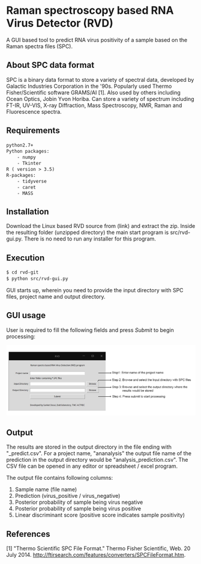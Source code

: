 # Raman spectroscopy based RNA Virus Detector (RVD)

A GUI based tool to predict RNA virus positivity of a sample based on the Raman spectra files (SPC).

## About SPC data format

SPC is a binary data format to store a variety of spectral data, developed by Galactic Industries Corporation in the '90s. Popularly used Thermo Fisher/Scientific software GRAMS/AI [1]. Also used by others including Ocean Optics, Jobin Yvon Horiba. Can store a variety of spectrum including FT-IR, UV-VIS, X-ray Diffraction, Mass Spectroscopy, NMR, Raman and Fluorescence spectra.


## Requirements

```
python2.7+
Python packages:
	- numpy
	- Tkinter
R ( version > 3.5)
R-packages:
	- tidyverse
	- caret
	- MASS
```
## Installation

Download the Linux based RVD source from (link) and extract the zip. Inside the resulting folder (unzipped directory) the main start program is src/rvd-gui.py. There is no need to run any installer for this program.

## Execution

```bash
$ cd rvd-git
$ python src/rvd-gui.py
```
GUI starts up, wherein you need to provide the input directory with SPC files, project name and output directory.

## GUI usage
User is required to fill the following fields and press <i>Submit</i> to begin processing:

![RVD GUI](https://github.com/sanket-desai/rvd-git/raw/master/RVD_GUI.jpg)

## Output

The results are stored in the output directory in the file ending with "_predict.csv". For a project name, "ananalysis" the output file name of the prediction in the output directory would be "analysis_prediction.csv". The CSV file can be opened in any editor or spreadsheet / excel program.

The output file contains following columns:
1. Sample name (file name)
2. Prediction (virus_positive / virus_negative)
3. Posterior probability of sample being virus negative
4. Posterior probability of sample being virus positive
5. Linear discriminant score (positive score indicates sample positivity)

## References

[1] "Thermo Scientific SPC File Format." Thermo Fisher Scientific, Web. 20 July 2014\. <http://ftirsearch.com/features/converters/SPCFileFormat.htm>.
